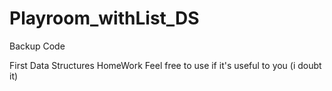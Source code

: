 # Playroom_withList_DS
Backup Code

First Data Structures HomeWork
Feel free to use if it's useful to you (i doubt it)

